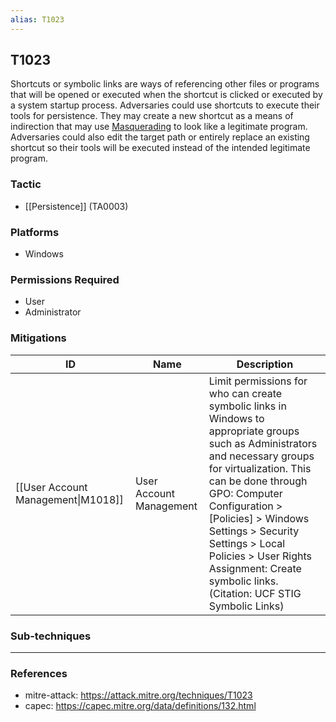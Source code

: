 ```yaml
---
alias: T1023
---
```


## T1023

Shortcuts or symbolic links are ways of referencing other files or programs that will be opened or executed when the shortcut is clicked or executed by a system startup process. Adversaries could use shortcuts to execute their tools for persistence. They may create a new shortcut as a means of indirection that may use [Masquerading](https://attack.mitre.org/techniques/T1036) to look like a legitimate program. Adversaries could also edit the target path or entirely replace an existing shortcut so their tools will be executed instead of the intended legitimate program.


### Tactic
- [[Persistence]] (TA0003)

### Platforms
- Windows

### Permissions Required
- User
- Administrator

### Mitigations

| ID | Name | Description |
| --- | --- | --- |
| [[User Account Management\|M1018]] | User Account Management | Limit permissions for who can create symbolic links in Windows to appropriate groups such as Administrators and necessary groups for virtualization. This can be done through GPO: Computer Configuration > [Policies] > Windows Settings > Security Settings > Local Policies > User Rights Assignment: Create symbolic links. (Citation: UCF STIG Symbolic Links) |

### Sub-techniques


---
### References

- mitre-attack: https://attack.mitre.org/techniques/T1023
- capec: https://capec.mitre.org/data/definitions/132.html
